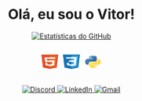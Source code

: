 <!-- Título -->
<h1 align="center">Olá, eu sou o Vitor!</h1>

<!-- Div para alinhamento dos elementos -->
<div align="center">
  <!-- Estatísticas do GitHub -->
  <a href="https://github.com/vitorneris">
    <img src="https://github-readme-stats.vercel.app/api?username=vitorneris&show_icons=true&theme=transparent" alt="Estatísticas do GitHub" height="160em" />
  </a>
  
  <!-- Linguagens mais utilizadas -->
  <!--
  <a href="https://github.com/vitorneris">
    <img src="https://github-readme-stats.vercel.app/api/top-langs/?username=vitorneris&layout=compact&theme=dark" alt="Linguagens mais utilizadas" height="160em" /> 
  </a>
   -->
</div>
 
##

<!-- Imagens das linguagens -->
<p align="center">
  <img src="https://raw.githubusercontent.com/devicons/devicon/master/icons/html5/html5-original.svg" alt="HTML" height="30" width="40" />
  <img src="https://raw.githubusercontent.com/devicons/devicon/master/icons/css3/css3-original.svg" alt="CSS" height="30" width="40" />
  <img src="https://raw.githubusercontent.com/devicons/devicon/master/icons/python/python-original.svg" alt="Python" height="30" width="40" />
</p>

##

<!-- Seção de contatos -->
<p align="center">
  <a href="https://discordapp.com/users/Vittiv#1241" target="_blank" rel="noopener noreferrer">
    <img src="https://img.shields.io/badge/Discord-7289DA?style=for-the-badge&logo=discord&logoColor=white" alt="Discord" height="30px" />
  </a>
  <a href="https://www.linkedin.com/in/vitor-hugo-2064b125b/" target="_blank" rel="noopener noreferrer">
    <img src="https://img.shields.io/badge/-LinkedIn-%230077B5?style=for-the-badge&logo=linkedin&logoColor=white" alt="LinkedIn" height="30px" />
  </a>
  <a href="mailto:vitorhsantos.rj@gmail.com">
    <img src="https://img.shields.io/badge/-Gmail-%23333?style=for-the-badge&logo=gmail&logoColor=white" alt="Gmail" height="30px" />
  </a>
</p>
    
